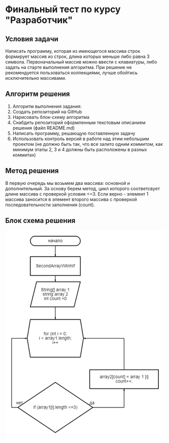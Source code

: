 # Финальный тест по курсу "Разработчик"

## Условия задачи

Написать программу, которая из имеющегося массива строк формирует массив из строк, длина которых меньше либо равна 3 символа. Первоначальный массив можно ввести с клавиатуры, либо задать на старте выполнения алгоритма. При решение не рекомендуется пользоваться коллекциями, лучше обойтись исключительно массивами.

## Алгоритм решения

1. Алгоритм выполнения задания:
2. Создать репозиторий на GitHub
3. Нарисовать блок-схему алгоритма
4. Снабдить репозиторий оформленным текстовым описанием решения (файл README.md)
5. Написать программу, решающую поставленную задачу
6. Использовать контроль версий в работе над этим небольшим проектом (не должно быть так, что все залито одним коммитом, как минимум этапы 2, 3 и 4 должны быть расположены в разных коммитах)

## Метод решения
В первую очередь мы возьмем два массива: основной и дополнительный. За основу берем метод, цикл которого соответсвует длине массива с проверкой условия <=3.
Если верно - элемент 1 массива заносится в элемент второго массива с проверкой последовательности заполнения (count). 

## Блок схема решения

![](diagram.png)









